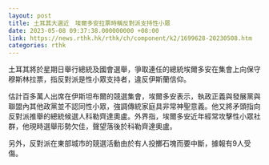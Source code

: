 ```yaml
---
layout: post
title: 土耳其大選近　埃爾多安拉票時稱反對派支持性小眾
date: 2023-05-08 09:37:38.000000000 +08:00
link: https://news.rthk.hk/rthk/ch/component/k2/1699628-20230508.htm
categories: rthk
---
```


土耳其將於星期日舉行總統及國會選舉，爭取連任的總統埃爾多安在集會上向保守穆斯林拉票，指反對派是性小眾支持者，違反伊斯蘭信仰。

估計百多萬人出席在伊斯坦布爾的競選集會，埃爾多安表示，執政正義與發展黨與聯盟內其他政黨並不認同性小眾，強調傳統家庭具非常神聖意義。他又將矛頭指向反對派推舉的總統候選人科勒齊達奧盧。外界指，埃爾多安近年經常攻擊性小眾社群，他現時選舉形勢欠佳，聲望落後於科勒齊達奧盧。

另外，反對派在東部城市的競選活動由於有人投擲石塊而要中斷，據報有9人受傷。
